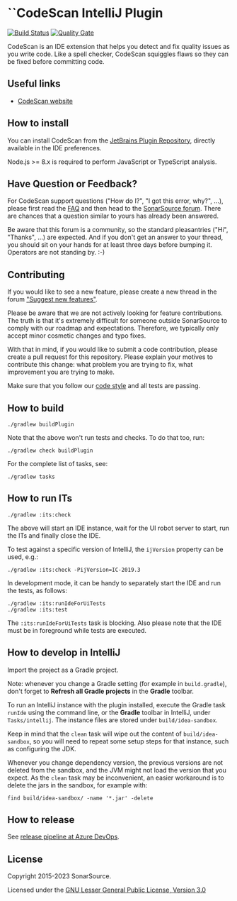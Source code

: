 ``CodeScan IntelliJ Plugin
=========================

[![Build Status](https://dev.azure.com/sonarsource/DotNetTeam%20Project/_apis/build/status/sonarlint/CodeScan%20IntelliJ?branchName=master)](https://dev.azure.com/sonarsource/DotNetTeam%20Project/_build/latest?definitionId=76&branchName=master) [![Quality Gate](https://next.sonarqube.com/sonarqube/api/project_badges/measure?project=org.sonarsource.sonarlint.intellij%3Acodescan-intellij&metric=alert_status
)](https://next.sonarqube.com/sonarqube/dashboard?id=org.sonarsource.sonarlint.intellij%3Acodescan-intellij)

CodeScan is an IDE extension that helps you detect and fix quality issues as you write code.
Like a spell checker, CodeScan squiggles flaws so they can be fixed before committing code.

Useful links
------------

- [CodeScan website](https://www.codescan.io)


How to install
--------------

You can install CodeScan from the [JetBrains Plugin Repository](https://plugins.jetbrains.com/plugin/16087-codescan), directly available in the IDE preferences.

Node.js >= 8.x is required to perform JavaScript or TypeScript analysis.

Have Question or Feedback?
--------------------------

For CodeScan support questions ("How do I?", "I got this error, why?", ...), please first read the [FAQ](https://community.sonarsource.com/t/frequently-asked-questions/7204) and then head to the [SonarSource forum](https://community.sonarsource.com/c/help/sl). There are chances that a question similar to yours has already been answered.

Be aware that this forum is a community, so the standard pleasantries ("Hi", "Thanks", ...) are expected. And if you don't get an answer to your thread, you should sit on your hands for at least three days before bumping it. Operators are not standing by. :-)

Contributing
------------

If you would like to see a new feature, please create a new thread in the forum ["Suggest new features"](https://community.sonarsource.com/c/suggestions/features).

Please be aware that we are not actively looking for feature contributions. The truth is that it's extremely difficult for someone outside SonarSource to comply with our roadmap and expectations. Therefore, we typically only accept minor cosmetic changes and typo fixes.

With that in mind, if you would like to submit a code contribution, please create a pull request for this repository. Please explain your motives to contribute this change: what problem you are trying to fix, what improvement you are trying to make.

Make sure that you follow our [code style](https://github.com/SonarSource/sonar-developer-toolset#code-style-configuration-for-intellij) and all tests are passing.

How to build
------------

    ./gradlew buildPlugin

Note that the above won't run tests and checks. To do that too, run:

    ./gradlew check buildPlugin

For the complete list of tasks, see:

    ./gradlew tasks

How to run ITs
------------

    ./gradlew :its:check

The above will start an IDE instance, wait for the UI robot server to start, run the ITs and finally close the IDE.

To test against a specific version of IntelliJ, the `ijVersion` property can be used, e.g.:

    ./gradlew :its:check -PijVersion=IC-2019.3

In development mode, it can be handy to separately start the IDE and run the tests, as follows:

    ./gradlew :its:runIdeForUiTests
    ./gradlew :its:test

The `:its:runIdeForUiTests` task is blocking. Also please note that the IDE must be in foreground while tests are executed.

How to develop in IntelliJ
--------------------------

Import the project as a Gradle project.

Note: whenever you change a Gradle setting (for example in `build.gradle`),
don't forget to **Refresh all Gradle projects** in the **Gradle** toolbar.

To run an IntelliJ instance with the plugin installed, execute the Gradle task `runIde` using the command line,
or the **Gradle** toolbar in IntelliJ, under `Tasks/intellij`.
The instance files are stored under `build/idea-sandbox`.

Keep in mind that the `clean` task will wipe out the content of `build/idea-sandbox`,
so you will need to repeat some setup steps for that instance, such as configuring the JDK.

Whenever you change dependency version, the previous versions are not deleted from the sandbox, and the JVM might not load the version that you expect.
As the `clean` task may be inconvenient, an easier workaround is to delete the jars in the sandbox, for example with:

    find build/idea-sandbox/ -name '*.jar' -delete

How to release
--------------

See [release pipeline at Azure DevOps](https://dev.azure.com/sonarsource/DotNetTeam%20Project/_release?definitionId=10).

License
-------

Copyright 2015-2023 SonarSource.

Licensed under the [GNU Lesser General Public License, Version 3.0](http://www.gnu.org/licenses/lgpl.txt)